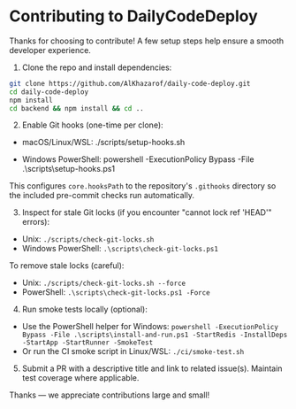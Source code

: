 # Contributing to DailyCodeDeploy

Thanks for choosing to contribute! A few setup steps help ensure a smooth developer experience.

1. Clone the repo and install dependencies:

```bash
git clone https://github.com/AlKhazarof/daily-code-deploy.git
cd daily-code-deploy
npm install
cd backend && npm install && cd ..
```

2. Enable Git hooks (one-time per clone):

- macOS/Linux/WSL:
  ./scripts/setup-hooks.sh

- Windows PowerShell:
  powershell -ExecutionPolicy Bypass -File .\scripts\setup-hooks.ps1

This configures `core.hooksPath` to the repository's `.githooks` directory so the included pre-commit checks run automatically.

3. Inspect for stale Git locks (if you encounter "cannot lock ref 'HEAD'" errors):

- Unix: `./scripts/check-git-locks.sh`
- Windows PowerShell: `.\scripts\check-git-locks.ps1`

To remove stale locks (careful):

- Unix: `./scripts/check-git-locks.sh --force`
- PowerShell: `.\scripts\check-git-locks.ps1 -Force`

4. Run smoke tests locally (optional):

- Use the PowerShell helper for Windows: `powershell -ExecutionPolicy Bypass -File .\scripts\install-and-run.ps1 -StartRedis -InstallDeps -StartApp -StartRunner -SmokeTest`
- Or run the CI smoke script in Linux/WSL: `./ci/smoke-test.sh`

5. Submit a PR with a descriptive title and link to related issue(s). Maintain test coverage where applicable.

Thanks — we appreciate contributions large and small!